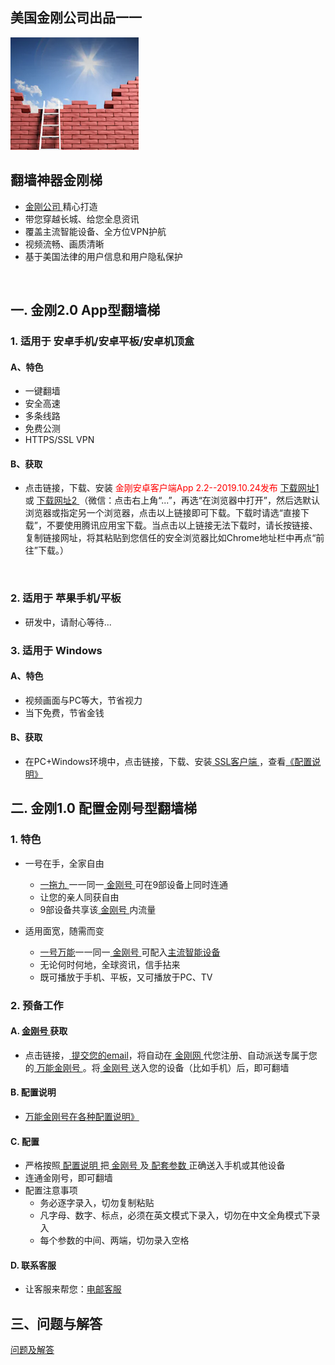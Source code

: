 ## 美国金刚公司出品一一

![image](l-w-s-athird.png)


## 翻墙神器金刚梯<br> 
- [ 金刚公司 ](https://a2zitpro.github.io/web/金刚公司)精心打造<br> 
- 带您穿越长城、给您全息资讯<br> 
- 覆盖主流智能设备、全方位VPN护航<br> 
- 视频流畅、画质清晰<br> 
- 基于美国法律的用户信息和用户隐私保护<br> 
<br>

## 一. 金刚2.0 App型翻墙梯

### 1. 适用于 安卓手机/安卓平板/安卓机顶盒
#### A、特色
- 一键翻墙
- 安全高速 
- 多条线路 
- 免费公测 
- HTTPS/SSL VPN

#### B、获取
- 点击链接，下载、安装<font color="Red"> 金刚安卓客户端App 2.2--2019.10.24发布 </font>[ 下载网址1 ](https://github.com/a2zitpro/client/releases/download/latest/app-prod-release.apk) 或 [ 下载网址2 ](https://myfasttrack.org/midman/dl_an_1358.php) （微信：点击右上角“...”，再选“在浏览器中打开”，然后选默认浏览器或指定另一个浏览器，点击以上链接即可下载。下载时请选“直接下载”，不要使用腾讯应用宝下载。当点击以上链接无法下载时，请长按链接、复制链接网址，将其粘贴到您信任的安全浏览器比如Chrome地址栏中再点“前往”下载。）
<br>

### 2. 适用于 苹果手机/平板
- 研发中，请耐心等待...

### 3. 适用于 Windows
#### A、特色
- 视频画面与PC等大，节省视力
- 当下免费，节省金钱

#### B、获取
- 在PC+Windows环境中，点击链接，下载、安装[ SSL客户端 ](https://a2zitpro.github.io/web/win)，查看[《配置说明》](https://a2zitpro.github.io/web/win)


## 二. 金刚1.0 配置金刚号型翻墙梯
### 1. 特色

- 一号在手，全家自由<br>

  - [ 一拖九 ](https://a2zitpro.github.io/web/一拖九)一一同一[ 金刚号 ](https://a2zitpro.github.io/web/金刚号)可在9部设备上同时连通
  - 让您的亲人同获自由
  - 9部设备共享该[ 金刚号 ](https://a2zitpro.github.io/web/金刚号)内流量<br>


- 适用面宽，随需而变<br>
  - [一号万能](https://a2zitpro.github.io/web/万能金刚号)一一同一[ 金刚号 ](https://a2zitpro.github.io/web/金刚号)可配入[主流智能设备](https://a2zitpro.github.io/web/万能金刚号)
  - 无论何时何地，全球资讯，信手拈来
  - 既可播放于手机、平板，又可播放于PC、TV


### 2. 预备工作
#### A. [ 金刚号 ](https://a2zitpro.github.io/web/金刚号)获取
- 点击链接，[ 提交您的email](https://a2zitpro.github.io/web/l2_reg)，将自动在[ 金刚网 ](https://www.atozitpro.net/zh/)代您注册、自动派送专属于您的[ 万能金刚号 ](https://a2zitpro.github.io/web/万能金刚号)。将[ 金刚号 ](https://a2zitpro.github.io/web/金刚号)送入您的设备（比如手机）后，即可翻墙


#### B. 配置说明
- [万能金刚号在各种配置说明》](https://a2zitpro.github.io/web/配置说明)<br>


#### C. 配置
- 严格按照[ 配置说明 ](https://a2zitpro.github.io/web/配置说明)把[ 金刚号 ](https://a2zitpro.github.io/web/金刚号)及[ 配套参数 ](https://a2zitpro.github.io/web/配套参数)正确送入手机或其他设备
- 连通金刚号，即可翻墙
- 配置注意事项<br>
  - 务必逐字录入，切勿复制粘贴
  - 凡字母、数字、标点，必须在英文模式下录入，切勿在中文全角模式下录入
  - 每个参数的中间、两端，切勿录入空格

#### D. 联系客服
  - 让客服来帮您：[电邮客服](mailto:cs@a2zitpro.com)

## 三、问题与解答
[问题及解答](https://a2zitpro.github.io/web/问题与解答)
